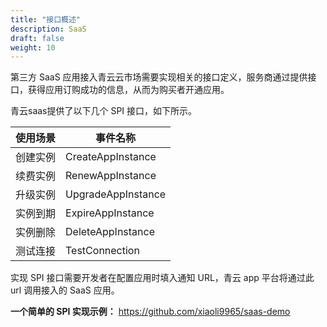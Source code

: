 ```yaml
---
title: "接口概述"
description: SaaS
draft: false
weight: 10
---
```


第三方 SaaS 应用接入青云云市场需要实现相关的接口定义，服务商通过提供接口，获得应用订购成功的信息，从而为购买者开通应用。

青云saas提供了以下几个 SPI 接口，如下所示。

| 使用场景 | 事件名称           |
| -------- | ------------------ |
| 创建实例 | CreateAppInstance  |
| 续费实例 | RenewAppInstance   |
| 升级实例 | UpgradeAppInstance |
| 实例到期 | ExpireAppInstance  |
| 实例删除 | DeleteAppInstance  |
| 测试连接 | TestConnection     |

实现 SPI 接口需要开发者在配置应用时填入通知 URL，青云 app 平台将通过此 url 调用接入的 SaaS 应用。

**一个简单的 SPI 实现示例：** https://github.com/xiaoli9965/saas-demo
